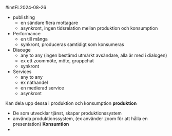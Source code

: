 #imtFL2024-08-26
- publishing 
	- en sändare flera mottagare
	- asynkront, ingen tidsrelation mellan produktion och konsumption
- Performance
	- en till många
	- synkront, produceras samtidigt som konsumeras
- Diaouge
	- any to any (ingen bestämd utmärkt avsändare, alla är med i dialogen)
	- ex ett zoommöte, möte, gruppchat
	- synkront
- Services
	- any to any
	- ex näthandel
	- en medierad service
	- asynkront

Kan dela upp dessa i produktion och konsumption
**produktion**
- De som utvecklar tjänst, skapar produktionssystem
- använda produktionssystem, (ex använder zoom för att hålla en presentation)
**Konsumtion**
- 

